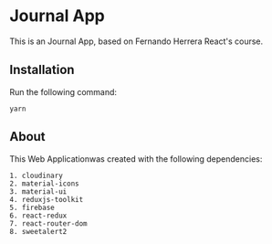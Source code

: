 # Journal App

This is an Journal App, based on Fernando Herrera React's course.

## Installation
Run the following command:
```
yarn
```

## About
This Web Applicationwas created with the following dependencies:
```
1. cloudinary
2. material-icons
3. material-ui
4. reduxjs-toolkit
5. firebase
6. react-redux
7. react-router-dom
8. sweetalert2
```